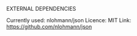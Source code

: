 EXTERNAL DEPENDENCIES

Currently used:
nlohmann/json 
	Licence: MIT
	Link: https://github.com/nlohmann/json
